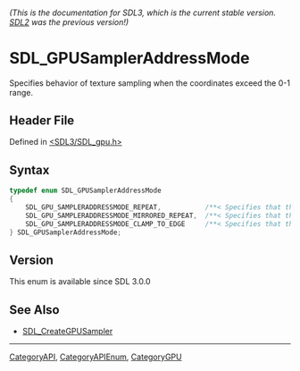 ###### (This is the documentation for SDL3, which is the current stable version. [SDL2](https://wiki.libsdl.org/SDL2/) was the previous version!)
# SDL_GPUSamplerAddressMode

Specifies behavior of texture sampling when the coordinates exceed the 0-1 range.

## Header File

Defined in [<SDL3/SDL_gpu.h>](https://github.com/libsdl-org/SDL/blob/main/include/SDL3/SDL_gpu.h)

## Syntax

```c
typedef enum SDL_GPUSamplerAddressMode
{
    SDL_GPU_SAMPLERADDRESSMODE_REPEAT,           /**< Specifies that the coordinates will wrap around. */
    SDL_GPU_SAMPLERADDRESSMODE_MIRRORED_REPEAT,  /**< Specifies that the coordinates will wrap around mirrored. */
    SDL_GPU_SAMPLERADDRESSMODE_CLAMP_TO_EDGE     /**< Specifies that the coordinates will clamp to the 0-1 range. */
} SDL_GPUSamplerAddressMode;
```

## Version

This enum is available since SDL 3.0.0

## See Also

- [SDL_CreateGPUSampler](SDL_CreateGPUSampler)

----
[CategoryAPI](CategoryAPI), [CategoryAPIEnum](CategoryAPIEnum), [CategoryGPU](CategoryGPU)

